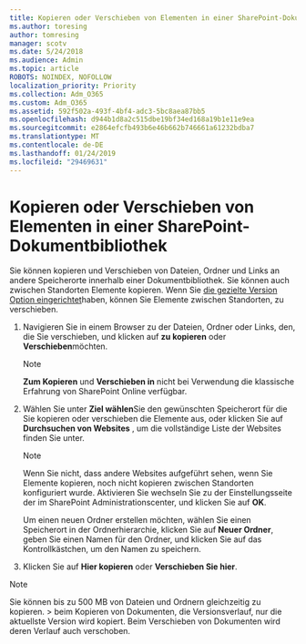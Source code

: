 ```yaml
---
title: Kopieren oder Verschieben von Elementen in einer SharePoint-Dokumentbibliothek
ms.author: toresing
author: tomresing
manager: scotv
ms.date: 5/24/2018
ms.audience: Admin
ms.topic: article
ROBOTS: NOINDEX, NOFOLLOW
localization_priority: Priority
ms.collection: Adm_O365
ms.custom: Adm_O365
ms.assetid: 592f502a-493f-4bf4-adc3-5bc8aea87bb5
ms.openlocfilehash: d944b1d8a2c515dbe19bf34ed168a19b1e11e9ea
ms.sourcegitcommit: e2864efcfb493b6e46b662b746661a61232bdba7
ms.translationtype: MT
ms.contentlocale: de-DE
ms.lasthandoff: 01/24/2019
ms.locfileid: "29469631"
---
```

# <a name="copy-or-move-items-in-a-sharepoint-document-library"></a>Kopieren oder Verschieben von Elementen in einer SharePoint-Dokumentbibliothek

Sie können kopieren und Verschieben von Dateien, Ordner und Links an andere Speicherorte innerhalb einer Dokumentbibliothek. Sie können auch zwischen Standorten Elemente kopieren. Wenn Sie [die gezielte Version Option eingerichtet](https://go.microsoft.com/fwlink/?linkid=622980)haben, können Sie Elemente zwischen Standorten, zu verschieben.
  
1. Navigieren Sie in einem Browser zu der Dateien, Ordner oder Links, den, die Sie verschieben, und klicken auf **zu kopieren** oder **Verschieben**möchten.
    
    > [!NOTE]
    > **Zum Kopieren** und **Verschieben in** nicht bei Verwendung die klassische Erfahrung von SharePoint Online verfügbar. 
  
2. Wählen Sie unter **Ziel wählen**Sie den gewünschten Speicherort für die Sie kopieren oder verschieben die Elemente aus, oder klicken Sie auf **Durchsuchen von Websites** , um die vollständige Liste der Websites finden Sie unter. 
    
    > [!NOTE]
    > Wenn Sie nicht, dass andere Websites aufgeführt sehen, wenn Sie Elemente kopieren, noch nicht kopieren zwischen Standorten konfiguriert wurde. Aktivieren Sie wechseln Sie zu der Einstellungsseite der im SharePoint Administrationscenter, und klicken Sie auf **OK**. 
  
    Um einen neuen Ordner erstellen möchten, wählen Sie einen Speicherort in der Ordnerhierarchie, klicken Sie auf **Neuer Ordner**, geben Sie einen Namen für den Ordner, und klicken Sie auf das Kontrollkästchen, um den Namen zu speichern.
    
3. Klicken Sie auf **Hier kopieren** oder **Verschieben Sie hier**.
    
> [!NOTE]
>  Sie können bis zu 500 MB von Dateien und Ordnern gleichzeitig zu kopieren. > beim Kopieren von Dokumenten, die Versionsverlauf, nur die aktuellste Version wird kopiert. Beim Verschieben von Dokumenten wird deren Verlauf auch verschoben. 
  

